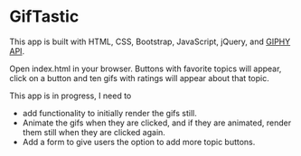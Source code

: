 # GifTastic

This app is built with HTML, CSS, Bootstrap, JavaScript, jQuery, and [GIPHY API](https://developers.giphy.com/).

Open index.html in your browser.  Buttons with favorite topics will appear, click on a button and ten gifs with ratings will appear about that topic.

This app is in progress, I need to
* add functionality to initially render the gifs still.
* Animate the gifs when they are clicked, and if they are animated, render them still when they are clicked again.
* Add a form to give users the option to add more topic buttons.